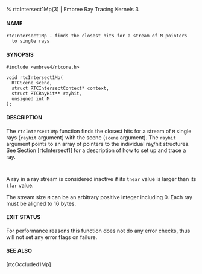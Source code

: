 % rtcIntersect1Mp(3) | Embree Ray Tracing Kernels 3

#### NAME

    rtcIntersect1Mp - finds the closest hits for a stream of M pointers
      to single rays

#### SYNOPSIS

    #include <embree4/rtcore.h>

    void rtcIntersect1Mp(
      RTCScene scene,
      struct RTCIntersectContext* context,
      struct RTCRayHit** rayhit,
      unsigned int M
    );

#### DESCRIPTION

The `rtcIntersect1Mp` function finds the closest hits for a stream
of `M` single rays (`rayhit` argument) with the scene (`scene`
argument). The `rayhit` argument points to an array of pointers to the
individual ray/hit structures. See Section [rtcIntersect1] for a
description of how to set up and trace a ray.

``` {include=src/api/inc/context.md}
```

``` {include=src/api/inc/reorder.md}
```

A ray in a ray stream is considered inactive if its `tnear` value is
larger than its `tfar` value.

The stream size `M` can be an arbitrary positive integer including 0.
Each ray must be aligned to 16 bytes.

#### EXIT STATUS

For performance reasons this function does not do any error checks,
thus will not set any error flags on failure.

#### SEE ALSO

[rtcOccluded1Mp]
